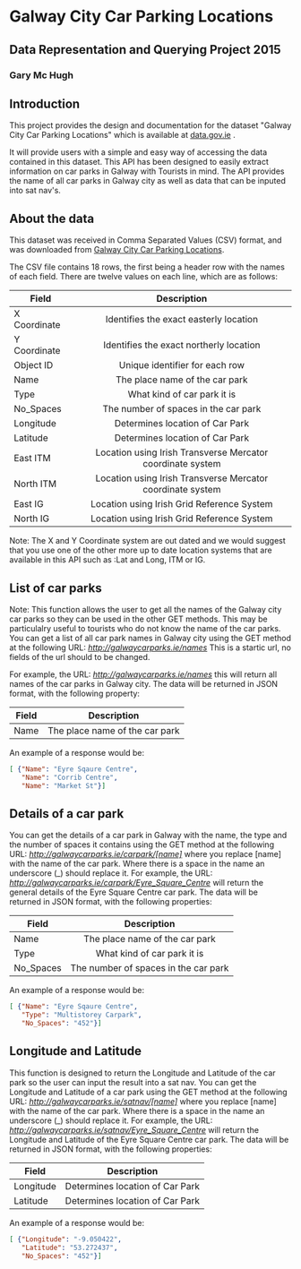 # Galway City Car Parking Locations
## Data Representation and Querying Project 2015
### Gary Mc Hugh

## Introduction
This project provides the design and documentation for the dataset "Galway City Car Parking Locations" which is available at [data.gov.ie](http://data.gov.ie) . 

It will provide users with a simple and easy way of accessing the data contained in this dataset. This API has been designed to easily extract information on car parks in Galway with Tourists in mind. The API provides the name of all car parks in Galway city as well as data that can be inputed into sat nav's.

## About the data
This dataset was received in Comma Separated Values (CSV) format, and was downloaded from [Galway City Car Parking Locations](https://data.gov.ie/dataset/galway-city-car-parking-locations/resource/154ab6f1-fa1e-454a-915d-18c561b75614).

The CSV file contains 18 rows, the first being a header row with the names of each field.
There are twelve values on each line, which are as follows:

| Field         | Description                                                 |
| ------------- |:-----------------------------------------------------------:|
| X Coordinate  | Identifies the exact easterly location                      |
| Y Coordinate  | Identifies the exact northerly location                     |
| Object ID     | Unique identifier for each row                              |
| Name          | The place name of the car park                              |
| Type          | What kind of car park it is                                 |
| No_Spaces     | The number of spaces in the car park                        |
| Longitude     | Determines location of Car Park                             |
| Latitude      | Determines location of Car Park                             |
| East ITM      | Location using Irish Transverse Mercator coordinate system  |
| North ITM     | Location using Irish Transverse Mercator coordinate system  |
| East IG       | Location using Irish Grid Reference System                  |
| North IG      | Location using Irish Grid Reference System                  |

Note: The X and Y Coordinate system are out dated and we would suggest that you use one of the other more up to date location systems that are available in this API such as :Lat and Long, ITM or IG.

## List of car parks
Note: This function allows the user to get all the names of the Galway city car parks so they can be used in the other GET methods. This may be particulalry useful to tourists who do not know the name of the car parks.
You can get a list of all car park names in Galway city using the GET method at the following URL:
*http://galwaycarparks.ie/names*
This is a startic url, no fields of the url should to be changed.

For example, the URL:
*http://galwaycarparks.ie/names*
this will return all names of the car parks in Galway city.
The data will be returned in JSON format, with the following property:

| Field         | Description                                                 |
| ------------- |:-----------------------------------------------------------:|
| Name          | The place name of the car park                              |

An example of a response would be:
```JSON
[ {"Name": "Eyre Sqaure Centre", 
   "Name": "Corrib Centre",
   "Name": "Market St"}]
```

## Details of a car park
You can get the details of a car park in Galway with the name, the type and the number of spaces it contains using the GET method at the following URL:
*http://galwaycarparks.ie/carpark/[name]*
where you replace [name] with the name of the car park. Where there is a space in the name an underscore (_) should replace it.
For example, the URL:
*http://galwaycarparks.ie/carpark/Eyre_Square_Centre*
will return the general details of the Eyre Square Centre car park.
The data will be returned in JSON format, with the following properties:

| Field         | Description                                                 |
| ------------- |:-----------------------------------------------------------:|
| Name          | The place name of the car park                              |
| Type          | What kind of car park it is                                 |
| No_Spaces     | The number of spaces in the car park                        |

An example of a response would be:
```JSON
[ {"Name": "Eyre Sqaure Centre", 
   "Type": "Multistorey Carpark",
   "No_Spaces": "452"}]
```

## Longitude and Latitude
This function is designed to return the Longitude and Latitude of the car park so the user can input the result into a sat nav.
You can get the Longitude and Latitude of a car park using the GET method at the following URL:
*http://galwaycarparks.ie/satnav/[name]*
where you replace [name] with the name of the car park. Where there is a space in the name an underscore (_) should replace it.
For example, the URL:
*http://galwaycarparks.ie/satnav/Eyre_Square_Centre*
will return the Longitude and Latitude of the Eyre Square Centre car park.
The data will be returned in JSON format, with the following properties:

| Field         | Description                                                 |
| ------------- |:-----------------------------------------------------------:|
| Longitude     | Determines location of Car Park                             |
| Latitude      | Determines location of Car Park                             |

An example of a response would be:
```JSON
[ {"Longitude": "-9.050422", 
   "Latitude": "53.272437",
   "No_Spaces": "452"}]
```
